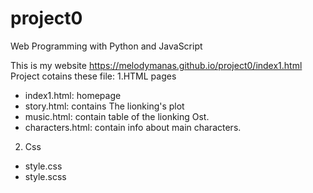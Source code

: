# project0

Web Programming with Python and JavaScript

This is my website https://melodymanas.github.io/project0/index1.html
Project cotains these file:
1.HTML pages
* index1.html: homepage
* story.html: contains The lionking's plot
* music.html: contain table of  the lionking Ost.
* characters.html: contain info about main characters.
2. Css
* style.css
* style.scss
